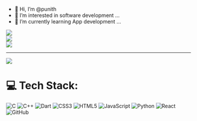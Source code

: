 - 👋 Hi, I’m @punith
- 👀 I’m interested in software development ...
- 🌱 I’m currently learning App development ...

![](https://github-readme-stats.vercel.app/api?username=puniiith25&theme=default&hide_border=false&include_all_commits=true&count_private=true)<br/>
![](https://nirzak-streak-stats.vercel.app/?user=puniiith25&theme=default&hide_border=false)<br/>
![](https://github-readme-stats.vercel.app/api/top-langs/?username=puniiith25&theme=default&hide_border=false&include_all_commits=true&count_private=true&layout=compact)

---
[![](https://visitcount.itsvg.in/api?id=puniiith25&icon=0&color=0)](https://visitcount.itsvg.in)

<!-- Proudly created with GPRM ( https://gprm.itsvg.in ) -->

# 💻 Tech Stack:
![C](https://img.shields.io/badge/c-%2300599C.svg?style=plastic&logo=c&logoColor=white) ![C++](https://img.shields.io/badge/c++-%2300599C.svg?style=plastic&logo=c%2B%2B&logoColor=white) ![Dart](https://img.shields.io/badge/dart-%230175C2.svg?style=plastic&logo=dart&logoColor=white) ![CSS3](https://img.shields.io/badge/css3-%231572B6.svg?style=plastic&logo=css3&logoColor=white) ![HTML5](https://img.shields.io/badge/html5-%23E34F26.svg?style=plastic&logo=html5&logoColor=white) ![JavaScript](https://img.shields.io/badge/javascript-%23323330.svg?style=plastic&logo=javascript&logoColor=%23F7DF1E) ![Python](https://img.shields.io/badge/python-3670A0?style=plastic&logo=python&logoColor=ffdd54)  ![React](https://img.shields.io/badge/react-%2320232a.svg?style=plastic&logo=react&logoColor=%2361DAFB) ![GitHub](https://img.shields.io/badge/github-%23121011.svg?style=plastic&logo=github&logoColor=white)


